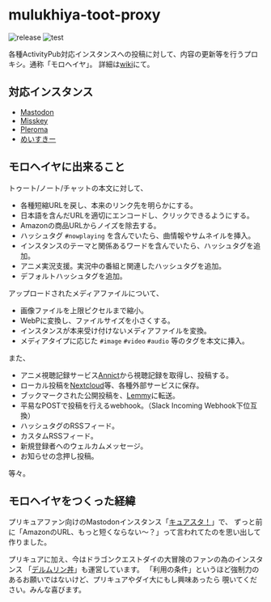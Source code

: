 # mulukhiya-toot-proxy

![release](https://img.shields.io/github/v/release/pooza/mulukhiya-toot-proxy.svg)
![test](https://github.com/pooza/mulukhiya-toot-proxy/workflows/test/badge.svg)

各種ActivityPub対応インスタンスへの投稿に対して、内容の更新等を行うプロキシ。通称「モロヘイヤ」。
詳細は[wiki](https://github.com/pooza/mulukhiya-toot-proxy/wiki)にて。

## 対応インスタンス

- [Mastodon](https://github.com/tootsuite/mastodon)
- [Misskey](https://github.com/syuilo/misskey)
- [Pleroma](https://git.pleroma.social/pleroma/pleroma)
- [めいすきー](https://github.com/mei23/misskey)

## モロヘイヤに出来ること

トゥート/ノート/チャットの本文に対して、

- 各種短縮URLを戻し、本来のリンク先を明らかにする。
- 日本語を含んだURLを適切にエンコードし、クリックできるようにする。
- Amazonの商品URLからノイズを除去する。
- ハッシュタグ `#nowplaying` を含んでいたら、曲情報やサムネイルを挿入。
- インスタンスのテーマと関係あるワードを含んでいたら、ハッシュタグを追加。
- アニメ実況支援。実況中の番組と関連したハッシュタグを追加。
- デフォルトハッシュタグを追加。

アップロードされたメディアファイルについて、

- 画像ファイルを上限ピクセルまで縮小。
- WebPに変換し、ファイルサイズを小さくする。
- インスタンスが本来受け付けないメディアファイルを変換。
- メディアタイプに応じた `#image` `#video` `#audio` 等のタグを本文に挿入。

また、

- アニメ視聴記録サービス[Annict](https://annict.com/)から視聴記録を取得し、投稿する。
- ローカル投稿を[Nextcloud](https://nextcloud.com/)等、各種外部サービスに保存。
- ブックマークされた公開投稿を、[Lemmy](https://join.lemmy.ml/)に転送。
- 平易なPOSTで投稿を行えるwebhook。（Slack Incoming Webhook下位互換）
- ハッシュタグのRSSフィード。
- カスタムRSSフィード。
- 新規登録者へのウェルカムメッセージ。
- お知らせの念押し投稿。

等々。

## モロヘイヤをつくった経緯

プリキュアファン向けのMastodonインスタンス「[キュアスタ！](https://precure.ml)」で、
ずっと前に「AmazonのURL、もっと短くならない〜？」って言われてたのを思い出して作りました。

プリキュアに加え、今はドラゴンクエストダイの大冒険のファンの為のインスタンス
「[デルムリン丼](https://mstdn.delmulin.com)」も運営しています。
「利用の条件」というほど強制力のあるお願いではないけど、プリキュアやダイ大にもし興味あったら
覗いてください。みんな喜びます。

